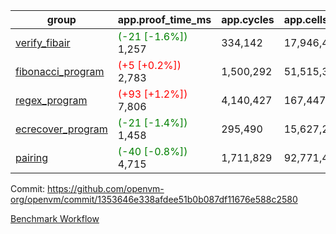 | group | app.proof_time_ms | app.cycles | app.cells_used | leaf.proof_time_ms | leaf.cycles | leaf.cells_used |
| -- | -- | -- | -- | -- | -- | -- |
| [verify_fibair](https://github.com/openvm-org/openvm/blob/benchmark-results/benchmarks-pr/1508/verify_fibair-1353646e338afdee51b0b087df11676e588c2580.md) |<span style='color: green'>(-21 [-1.6%])</span> 1,257 |  334,142 |  17,946,446 |- | - | - |
| [fibonacci_program](https://github.com/openvm-org/openvm/blob/benchmark-results/benchmarks-pr/1508/fibonacci-1353646e338afdee51b0b087df11676e588c2580.md) |<span style='color: red'>(+5 [+0.2%])</span> 2,783 |  1,500,292 |  51,515,344 |- | - | - |
| [regex_program](https://github.com/openvm-org/openvm/blob/benchmark-results/benchmarks-pr/1508/regex-1353646e338afdee51b0b087df11676e588c2580.md) |<span style='color: red'>(+93 [+1.2%])</span> 7,806 |  4,140,427 |  167,447,871 |- | - | - |
| [ecrecover_program](https://github.com/openvm-org/openvm/blob/benchmark-results/benchmarks-pr/1508/ecrecover-1353646e338afdee51b0b087df11676e588c2580.md) |<span style='color: green'>(-21 [-1.4%])</span> 1,458 |  295,490 |  15,627,255 |- | - | - |
| [pairing](https://github.com/openvm-org/openvm/blob/benchmark-results/benchmarks-pr/1508/pairing-1353646e338afdee51b0b087df11676e588c2580.md) |<span style='color: green'>(-40 [-0.8%])</span> 4,715 |  1,711,829 |  92,771,449 |- | - | - |


Commit: https://github.com/openvm-org/openvm/commit/1353646e338afdee51b0b087df11676e588c2580

[Benchmark Workflow](https://github.com/openvm-org/openvm/actions/runs/14041683540)
